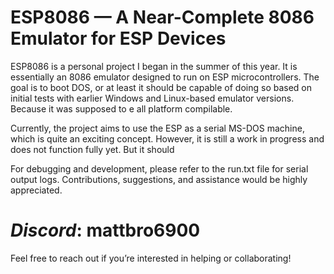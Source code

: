 # ESP8086 — A Near-Complete 8086 Emulator for ESP Devices
ESP8086 is a personal project I began in the summer of this year. It is essentially an 8086 emulator designed to run on ESP microcontrollers. The goal is to boot DOS, or at least it should be capable of doing so based on initial tests with earlier Windows and Linux-based emulator versions. Because it was supposed to e all platform compilable.

Currently, the project aims to use the ESP as a serial MS-DOS machine, which is quite an exciting concept. However, it is still a work in progress and does not function fully yet. But it should

For debugging and development, please refer to the run.txt file for serial output logs. Contributions, suggestions, and assistance would be highly appreciated.

# *Discord*: mattbro6900
Feel free to reach out if you’re interested in helping or collaborating!
